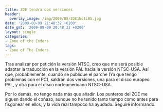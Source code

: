 ```yaml
---
title: ZOE tendrá dos versiones
header:
  overlay_image: /img/2009/08/ZOE1Noti05.jpg
date: '2009-08-09 21:48:32 +0200'
date_gmt: '2009-08-09 20:48:32 +0200'
layout: single
categories:
- Zone of the Enders
tags:
- Zone of The Enders
---
```

Tras analizar por petición la versión NTSC, creo que me será posible adaptar 
la traducción en la versión PAL hacia la versión NTSC-USA. Así que, probablemente, 
cuando se publique el parche (Ya que tengo problemas con el PC), saldrán dos 
versiones, una para el disco europeo PAL, y otra para el disco norteamericano 
NTSC-USA.

Por lo demás, no tengo nada más que añadir. Los punteros del ZOE me siguen dando 
el coñazo, aunque no he tenido tanto tiempo como antes para fisgonear en ellos, 
y la vida real tampoco ha ayudado. Seguiré informando.
